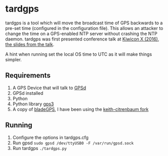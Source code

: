 # tardgps
tardgps is a tool which will move the broadcast time of GPS backwards to a pre-set time (configured in the configuration file). This allows an attacker to change the time on a GPS-enabled NTP server without crashing the NTP daemon. tardgps was first presented conference talk at [Kiwicon X (2016)](https://kiwicon.org/the-con/talks/#e225), [the slides from the talk]( https://zxsecurity.co.nz/presentations/201611_Kiwicon-ZXSecurity_GPSSpoofing_LetsDoTheTimewarpAgain.pdf). 

A hint when running set the local OS time to UTC as it will make things simpler.

## Requirements
1. A GPS Device that will talk to [GPSd](http://www.catb.org/gpsd/)
1. GPSd installed
1. Python
1. Python library [gps3](https://pypi.python.org/pypi/gps3/)
1. A copy of [bladeGPS](https://github.com/osqzss/bladeGPS), I have been using the [keith-citrenbaum fork](https://github.com/keith-citrenbaum/bladeGPS)

## Running
1. Configure the options in tardgps.cfg
1. Run gpsd `sudo gpsd /dev/ttyUSB0 -F /var/run/gpsd.sock`
1. Run tardgps `./tardgps.py`
